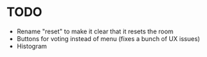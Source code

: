 TODO
====

* Rename "reset" to make it clear that it resets the room
* Buttons for voting instead of menu (fixes a bunch of UX issues)
* Histogram
